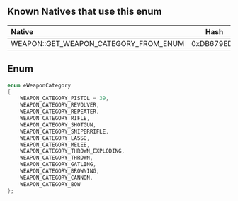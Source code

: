 ## Known Natives that use this enum

| Native | Hash |
| :------------ | :------------: |
| WEAPON::GET_WEAPON_CATEGORY_FROM_ENUM | 0xDB679ED9 |

## Enum

```cpp
enum eWeaponCategory
{
	WEAPON_CATEGORY_PISTOL = 39,
	WEAPON_CATEGORY_REVOLVER,
	WEAPON_CATEGORY_REPEATER,
	WEAPON_CATEGORY_RIFLE,
	WEAPON_CATEGORY_SHOTGUN,
	WEAPON_CATEGORY_SNIPERRIFLE,
	WEAPON_CATEGORY_LASSO,
	WEAPON_CATEGORY_MELEE,
	WEAPON_CATEGORY_THROWN_EXPLODING,
	WEAPON_CATEGORY_THROWN,
	WEAPON_CATEGORY_GATLING,
	WEAPON_CATEGORY_BROWNING,
	WEAPON_CATEGORY_CANNON,
	WEAPON_CATEGORY_BOW
};
```